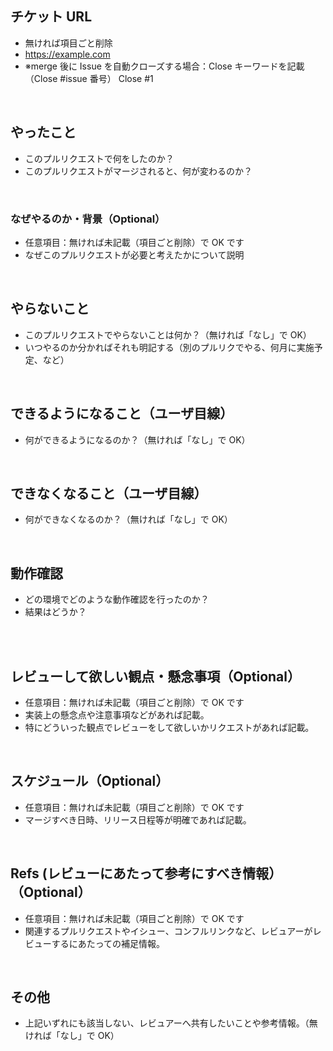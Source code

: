## チケット URL

- 無ければ項目ごと削除
- https://example.com
- ※merge 後に Issue を自動クローズする場合：Close キーワードを記載（Close #issue 番号）
  Close #1

<br>

## やったこと

- このプルリクエストで何をしたのか？
- このプルリクエストがマージされると、何が変わるのか？

<br>

### なぜやるのか・背景（Optional）

- 任意項目：無ければ未記載（項目ごと削除）で OK です
- なぜこのプルリクエストが必要と考えたかについて説明

<br>

## やらないこと

- このプルリクエストでやらないことは何か？（無ければ「なし」で OK）
- いつやるのか分かればそれも明記する（別のプルリクでやる、何月に実施予定、など）

<br>

## できるようになること（ユーザ目線）

- 何ができるようになるのか？（無ければ「なし」で OK）

<br>

## できなくなること（ユーザ目線）

- 何ができなくなるのか？（無ければ「なし」で OK）

<br>

## 動作確認

- どの環境でどのような動作確認を行ったのか？
- 結果はどうか？

<br>​

## レビューして欲しい観点・懸念事項（Optional）

- 任意項目：無ければ未記載（項目ごと削除）で OK です
- 実装上の懸念点や注意事項などがあれば記載。
- 特にどういった観点でレビューをして欲しいかリクエストがあれば記載。

<br>

## スケジュール（Optional）

- 任意項目：無ければ未記載（項目ごと削除）で OK です
- マージすべき日時、リリース日程等が明確であれば記載。

<br>

## Refs (レビューにあたって参考にすべき情報）（Optional）

- 任意項目：無ければ未記載（項目ごと削除）で OK です
- 関連するプルリクエストやイシュー、コンフルリンクなど、レビュアーがレビューするにあたっての補足情報。

<br>

## その他

- 上記いずれにも該当しない、レビュアーへ共有したいことや参考情報。（無ければ「なし」で OK）
